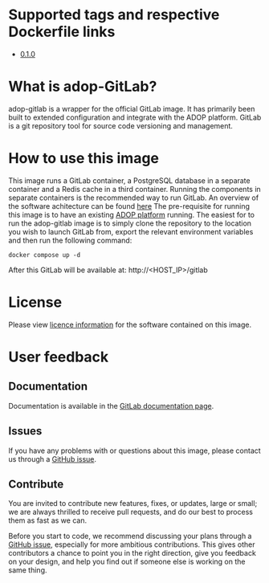 # Supported tags and respective Dockerfile links
* [0.1.0](accenture/adop-gitlab:0.1.0)

# What is adop-GitLab?
adop-gitlab is a wrapper for the official GitLab image. It has primarily been built to extended configuration and integrate with the ADOP platform. GitLab is a git repository tool for source code versioning and management.

# How to use this image
This image runs a GitLab container, a PostgreSQL database in a separate container and a Redis cache in a third container.
Running the components in separate containers is the recommended way to run GitLab. An overview of the software achitecture can be found [here](https://docs.gitlab.com/ee/development/architecture.html)
The pre-requisite for running this image is to have an existing [ADOP platform](https://github.com/Accenture/adop-docker-compose) running.
The easiest for to run the adop-gitlab image is to simply clone the repository to the location you wish to launch GitLab from, export the relevant environment variables and then run the following command:
```
docker compose up -d 
```

After this GitLab will be available at: http://<HOST_IP>/gitlab

# License
Please view [licence information](LICENSES.md) for the software contained on this image.

# User feedback

## Documentation
Documentation is available in the [GitLab documentation page](https://docs.gitlab.com/omnibus/docker/#configure-gitlab).

## Issues
If you have any problems with or questions about this image, please contact us through a [GitHub issue](https://github.com/Accenture/adop-gitlab/issues).

## Contribute
You are invited to contribute new features, fixes, or updates, large or small; we are always thrilled to receive pull requests, and do our best to process them as fast as we can.

Before you start to code, we recommend discussing your plans through a [GitHub issue](https://github.com/Accenture/adop-gitlab/issues), especially for more ambitious contributions. This gives other contributors a chance to point you in the right direction, give you feedback on your design, and help you find out if someone else is working on the same thing.